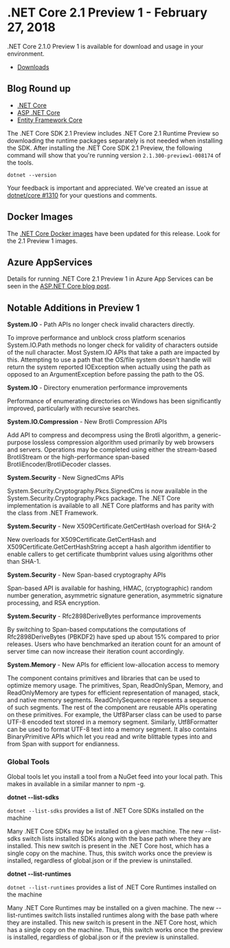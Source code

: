 # .NET Core 2.1 Preview 1 - February 27, 2018

.NET Core 2.1.0 Preview 1 is available for download and usage in your environment.

* [Downloads](https://www.microsoft.com/net/download/dotnet-core/sdk-2.1.300-preview1)

## Blog Round up

* [.NET Core](https://blogs.msdn.microsoft.com/dotnet/2018/02/27/announcing-net-core-2-1-preview-1/)
* [ASP .NET Core](https://blogs.msdn.microsoft.com/webdev/2018/02/27/asp-net-core-2-1-0-preview1-now-available/)
* [Entity Framework Core](https://blogs.msdn.microsoft.com/dotnet/2018/02/27/announcing-entity-framework-core-2-1-preview-1/)

The .NET Core SDK 2.1 Preview includes .NET Core 2.1 Runtime Preview so downloading the runtime packages separately is not needed when installing the SDK. After installing the .NET Core SDK 2.1 Preview, the following command will show that you're running version `2.1.300-preview1-008174` of the tools.

`dotnet --version`

Your feedback is important and appreciated. We've created an issue at [dotnet/core #1310](https://github.com/dotnet/core/issues/1199) for your questions and comments.

## Docker Images

The [.NET Core Docker images](https://hub.docker.com/r/microsoft/dotnet/) have been updated for this release. Look for the 2.1 Preview 1 images.

## Azure AppServices

Details for running .NET Core 2.1 Preview 1 in Azure App Services can be seen in the [ASP.NET Core blog post](https://blogs.msdn.microsoft.com/webdev/2018/02/27/asp-net-core-2-1-0-preview1-using-asp-net-core-previews-on-azure-app-service/).

## Notable Additions in Preview 1

**System.IO** - Path APIs no longer check invalid characters directly.

To improve performance and unblock cross platform scenarios System.IO.Path methods no longer check for validity of characters outside of the null character. Most System.IO APIs that take a path are impacted by this. Attempting to use a path that the OS/file system doesn't handle will return the system reported IOException when actually using the path as opposed to an ArgumentException before passing the path to the OS.

**System.IO** - Directory enumeration performance improvements

Performance of enumerating directories on Windows has been significantly improved, particularly with recursive searches.

**System.IO.Compression** - New Brotli Compression APIs

Add API to compress and decompress using the Brotli algorithm, a generic-purpose lossless compression algorithm used primarily by web browsers and servers. Operations may be completed using either the stream-based BrotliStream or the high-performance span-based BrotliEncoder/BrotliDecoder classes.

**System.Security** - New SignedCms APIs

System.Security.Cryptography.Pkcs.SignedCms is now available in the System.Security.Cryptography.Pkcs package.  The .NET Core implementation is available to all .NET Core platforms and has parity with the class from .NET Framework.

**System.Security** - New X509Certificate.GetCertHash overload for SHA-2

New overloads for X509Certificate.GetCertHash and X509Certificate.GetCertHashString accept a hash algorithm identifier to enable callers to get certificate thumbprint values using algorithms other than SHA-1.

**System.Security** - New Span-based cryptography APIs

Span-based API is available for hashing, HMAC, (cryptographic) random number generation, asymmetric signature generation, asymmetric signature processing, and RSA encryption.

**System.Security** - Rfc2898DeriveBytes performance improvements

By switching to Span-based computations the computations of Rfc2898DeriveBytes (PBKDF2) have sped up about 15% compared to prior releases.  Users who have benchmarked an iteration count for an amount of server time can now increase their iteration count accordingly.

**System.Memory** - New APIs for efficient low-allocation access to memory

The component contains primitives and libraries that can be used to optimize memory usage. The primitives, Span<T>, ReadOnlySpan<T>, Memory<T>, and ReadOnlyMemory<T> are types for efficient representation of managed, stack, and native memory segments.  ReadOnlySequence<T> represents a sequence of such segments. The rest of the component are reusable APIs operating on these primitives. For example, the Utf8Parser class can be used to parse UTF-8 encoded text stored in a memory segment. Similarly, Utf8Formatter can be used to format UTF-8 text into a memory segment. It also contains BinaryPrimitive APIs which let you read and write blittable types into and from Span<byte> with support for endianness.

### Global Tools

Global tools let you install a tool from a NuGet feed into your local path. This makes in available in a similar manner to npm -g. 

**dotnet --list-sdks**

`dotnet --list-sdks` provides a list of .NET Core SDKs installed on the machine

Many .NET Core SDKs may be installed on a given machine. The new --list-sdks switch lists installed SDKs along with the base path where they are installed. This new switch is present in the .NET Core host, which has a single copy on the machine. Thus, this switch works once the preview is installed, regardless of global.json or if the preview is uninstalled.

**dotnet --list-runtimes**

`dotnet --list-runtimes` provides a list of .NET Core Runtimes installed on the machine

Many .NET Core Runtimes may be installed on a given machine. The new --list-runtimes switch lists installed runtimes along with the base path where they are installed. This new switch is present in the .NET Core host, which has a single copy on the machine. Thus, this switch works once the preview is installed, regardless of global.json or if the preview is uninstalled.
